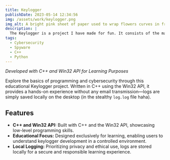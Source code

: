 ```yaml
---
title: Keylogger
publishDate: 2023-05-14 12:34:56
img: /assets/work/keylogger.png
img_alt: A bright pink sheet of paper used to wrap flowers curves in front of rich blue background
description: |
  The Keylogger is a project I have made for fun. It consists of the main keylogger, which is written in C++, and an interpreter, which is written in Python. The interpreter is used to read the logs and display them in a more readable format.
tags:
  - Cybersecurity
  - Spyware
  - C++
  - Python
---
```


*Developed with C++ and Win32 API for Learning Purposes*

Explore the basics of programming and cybersecurity through this educational Keylogger project. Written in C++ using the Win32 API, it provides a hands-on experience without any email transmission—logs are simply saved locally on the desktop (in the stealthy `log.log` file haha).

## Features

- **C++ and Win32 API:** Built with C++ and the Win32 API, showcasing low-level programming skills.
- **Educational Focus:** Designed exclusively for learning, enabling users to understand keylogger development in a controlled environment.
- **Local Logging:** Prioritizing privacy and ethical use, logs are stored locally for a secure and responsible learning experience.
